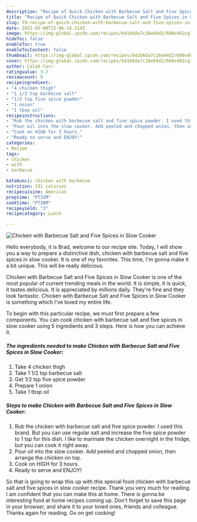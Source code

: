 ```yaml
---
description: "Recipe of Quick Chicken with Barbecue Salt and Five Spices in Slow Cooker"
title: "Recipe of Quick Chicken with Barbecue Salt and Five Spices in Slow Cooker"
slug: 79-recipe-of-quick-chicken-with-barbecue-salt-and-five-spices-in-slow-cooker
date: 2022-05-08T23:06:14.314Z
image: https://img-global.cpcdn.com/recipes/b41b6da7c16e64d2/680x482cq70/chicken-with-barbecue-salt-and-five-spices-in-slow-cooker-recipe-main-photo.jpg
hideToc: false
enableToc: true
enableTocContent: false
thumbnail: https://img-global.cpcdn.com/recipes/b41b6da7c16e64d2/680x482cq70/chicken-with-barbecue-salt-and-five-spices-in-slow-cooker-recipe-main-photo.jpg
cover: https://img-global.cpcdn.com/recipes/b41b6da7c16e64d2/680x482cq70/chicken-with-barbecue-salt-and-five-spices-in-slow-cooker-recipe-main-photo.jpg
author: Caleb Carr
ratingvalue: 3.7
reviewcount: 9
recipeingredient:
- "4 chicken thigh"
- "1 1/2 tsp barbecue salt"
- "1/2 tsp five spice powder"
- "1 onion"
- "1 tbsp oil"
recipeinstructions:
- "Rub the chicken with barbecue salt and five spice powder. I used this brand. But you can use regular salt and increase the five spice powder to 1 tsp for this dish. I like to marinate the chicken overnight in the fridge, but you can cook it right away."
- "Pour oil into the slow cooker. Add peeled and chopped onion, then arrange the chicken on top."
- "Cook on HIGH for 3 hours."
- "Ready to serve and ENJOY!"
categories:
- Recipe
tags:
- chicken
- with
- barbecue

katakunci: chicken with barbecue 
nutrition: 231 calories
recipecuisine: American
preptime: "PT32M"
cooktime: "PT30M"
recipeyield: "3"
recipecategory: Lunch

---
```



![Chicken with Barbecue Salt and Five Spices in Slow Cooker](https://img-global.cpcdn.com/recipes/b41b6da7c16e64d2/680x482cq70/chicken-with-barbecue-salt-and-five-spices-in-slow-cooker-recipe-main-photo.jpg)

Hello everybody, it is Brad, welcome to our recipe site. Today, I will show you a way to prepare a distinctive dish, chicken with barbecue salt and five spices in slow cooker. It is one of my favorites. This time, I'm gonna make it a bit unique. This will be really delicious.



Chicken with Barbecue Salt and Five Spices in Slow Cooker is one of the most popular of current trending meals in the world. It is simple, it is quick, it tastes delicious. It is appreciated by millions daily. They're fine and they look fantastic. Chicken with Barbecue Salt and Five Spices in Slow Cooker is something which I've loved my entire life.


To begin with this particular recipe, we must first prepare a few components. You can cook chicken with barbecue salt and five spices in slow cooker using 5 ingredients and 3 steps. Here is how you can achieve it.

<!--inarticleads1-->

##### The ingredients needed to make Chicken with Barbecue Salt and Five Spices in Slow Cooker:

1. Take 4 chicken thigh
1. Take 1 1/2 tsp barbecue salt
1. Get 1/2 tsp five spice powder
1. Prepare 1 onion
1. Take 1 tbsp oil




<!--inarticleads2-->

##### Steps to make Chicken with Barbecue Salt and Five Spices in Slow Cooker:

1. Rub the chicken with barbecue salt and five spice powder. I used this brand. But you can use regular salt and increase the five spice powder to 1 tsp for this dish. I like to marinate the chicken overnight in the fridge, but you can cook it right away.
1. Pour oil into the slow cooker. Add peeled and chopped onion, then arrange the chicken on top.
1. Cook on HIGH for 3 hours.
1. Ready to serve and ENJOY!



So that is going to wrap this up with this special food chicken with barbecue salt and five spices in slow cooker recipe. Thank you very much for reading. I am confident that you can make this at home. There is gonna be interesting food at home recipes coming up. Don't forget to save this page in your browser, and share it to your loved ones, friends and colleague. Thanks again for reading. Go on get cooking!
